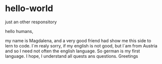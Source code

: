 # hello-world
just an other responsitory

hello humans,

my name is Magdalena, and a very good friend had show me this side to lern to code. I´m realy sorry, if my english is not good, but I`am from Austria and so I need not often the english language. So german is my first language. I hope, I understand all quests ans questions. 
Greetings
